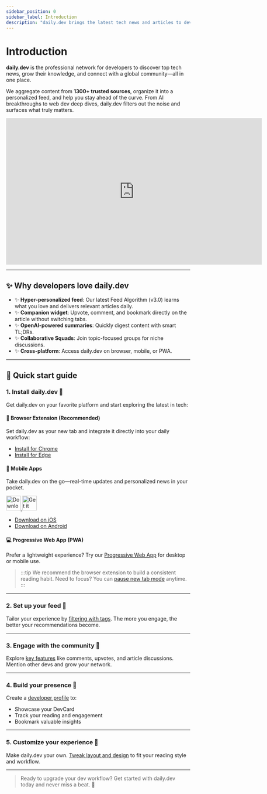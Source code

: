 ```yaml
---
sidebar_position: 0
sidebar_label: Introduction
description: "daily.dev brings the latest tech news and articles to developers, curated from over 1600 sources with a customizable feed to stay ahead in tech."
---
```


# Introduction

**daily.dev** is the professional network for developers to discover top tech news, grow their knowledge, and connect with a global community—all in one place.

We aggregate content from **1300+ trusted sources**, organize it into a personalized feed, and help you stay ahead of the curve. From AI breakthroughs to web dev deep dives, daily.dev filters out the noise and surfaces what truly matters.

<iframe width="700" height="400" src="https://www.youtube.com/embed/igZCEr3HwCg" frameborder="0" allow="accelerometer; autoplay; encrypted-media; gyroscope; picture-in-picture" allowfullscreen title="Introduction video for daily.dev"></iframe>

---

## ✨ Why developers love daily.dev

- ✨ **Hyper-personalized feed**: Our latest Feed Algorithm (v3.0) learns what you love and delivers relevant articles daily.
- ✨ **Companion widget**: Upvote, comment, and bookmark directly on the article without switching tabs.
- ✨ **OpenAI-powered summaries**: Quickly digest content with smart TL;DRs.
- ✨ **Collaborative Squads**: Join topic-focused groups for niche discussions.
- ✨ **Cross-platform**: Access daily.dev on browser, mobile, or PWA.

---

## 🧭 Quick start guide

### 1. Install daily.dev 🚀

Get daily.dev on your favorite platform and start exploring the latest in tech:

#### 🧩 Browser Extension (Recommended)

Set daily.dev as your new tab and integrate it directly into your daily workflow:

- [Install for Chrome](https://chrome.google.com/webstore/detail/dailydev-news-for-develope/hidbbfobdgdllahcipdbdgcjickpejkn)
- [Install for Edge](https://microsoftedge.microsoft.com/addons/detail/dailydev-news-for-develo/hilgjjheifcmhkbipcnlmkdbjbhenlif)

#### 📱 Mobile Apps

Take daily.dev on the go—real-time updates and personalized news in your pocket.

<div style={{ display: 'flex', gap: '1rem', marginTop: '0.75rem' }}>
  <a href="https://apps.apple.com/us/app/daily-dev/id6460429054" target="_blank" rel="noopener noreferrer">
    <img src="https://developer.apple.com/assets/elements/badges/download-on-the-app-store.svg" alt="Download on the App Store" height="40"/>
  </a>
  <a href="https://play.google.com/store/apps/details?id=dev.daily" target="_blank" rel="noopener noreferrer">
    <img src="https://upload.wikimedia.org/wikipedia/commons/7/78/Google_Play_Store_badge_EN.svg" alt="Get it on Google Play" height="40"/>
  </a>
</div>

- [Download on iOS](https://apps.apple.com/us/app/daily-dev/id6460429054)
- [Download on Android](https://play.google.com/store/apps/details?id=dev.daily)

#### 💻 Progressive Web App (PWA)

Prefer a lightweight experience? Try our [Progressive Web App](/getting-started/pwa.md) for desktop or mobile use.

> :::tip
> We recommend the browser extension to build a consistent reading habit. Need to focus? You can [pause new tab mode](/key-features/pause-new-tab.md) anytime.
> :::

---

### 2. Set up your feed 🎯

Tailor your experience by [filtering with tags](/setting-up-your-feed/filtering-content-feed.md). The more you engage, the better your recommendations become.

---

### 3. Engage with the community 👏

Explore [key features](/key-features/feeds.md) like comments, upvotes, and article discussions. Mention other devs and grow your network.

---

### 4. Build your presence 🦸

Create a [developer profile](/your-profile/activity.md) to:

- Showcase your DevCard  
- Track your reading and engagement  
- Bookmark valuable insights  

---

### 5. Customize your experience 🌈

Make daily.dev your own. [Tweak layout and design](/customize-your-feed/layout.md) to fit your reading style and workflow.

---

> Ready to upgrade your dev workflow? Get started with daily.dev today and never miss a beat. 🚀
